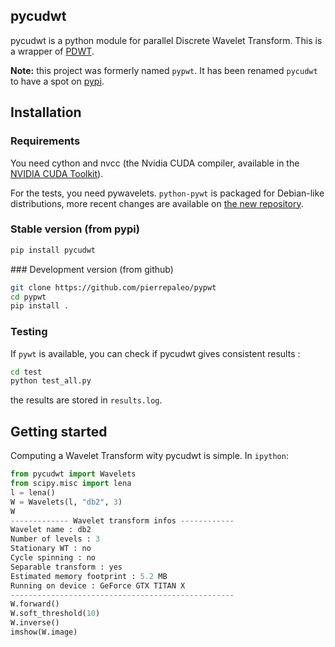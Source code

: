 ## pycudwt

pycudwt is a python module for parallel Discrete Wavelet Transform.
This is a wrapper of [PDWT](https://github.com/pierrepaleo/PDWT).

**Note:** this project was formerly named `pypwt`.
It has been renamed `pycudwt` to have a spot on [pypi](https://pypi.org/project/pycudwt).

## Installation

### Requirements

You need cython and nvcc (the Nvidia CUDA compiler, available in the [NVIDIA CUDA Toolkit](https://developer.nvidia.com/cuda-toolkit)).

For the tests, you need pywavelets. `python-pywt` is packaged for Debian-like distributions, more recent changes are available on [the new repository](https://github.com/PyWavelets/pywt).

### Stable version (from pypi)

```bash
pip install pycudwt
```

### Development version (from github)

```bash
git clone https://github.com/pierrepaleo/pypwt
cd pypwt
pip install .
```


### Testing

If `pywt` is available, you can check if pycudwt gives consistent results :

```bash
cd test
python test_all.py
```

the results are stored in `results.log`.


## Getting started

Computing a Wavelet Transform wity pycudwt is simple. In `ipython`:

```python
from pycudwt import Wavelets
from scipy.misc import lena
l = lena()
W = Wavelets(l, "db2", 3)
W
------------- Wavelet transform infos ------------
Wavelet name : db2
Number of levels : 3
Stationary WT : no
Cycle spinning : no
Separable transform : yes
Estimated memory footprint : 5.2 MB
Running on device : GeForce GTX TITAN X
--------------------------------------------------
W.forward()
W.soft_threshold(10)
W.inverse()
imshow(W.image)
```


